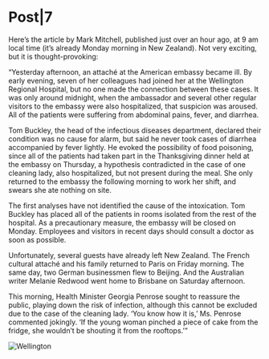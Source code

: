 # Post|7

Here’s the article by Mark Mitchell, published just over an hour ago, at 9 am local time (it’s already Monday morning in New Zealand). Not very exciting, but it is thought-provoking:

“Yesterday afternoon, an attaché at the American embassy became ill. By early evening, seven of her colleagues had joined her at the Wellington Regional Hospital, but no one made the connection between these cases. It was only around midnight, when the ambassador and several other regular visitors to the embassy were also hospitalized, that suspicion was aroused. All of the patients were suffering from abdominal pains, fever, and diarrhea.

Tom Buckley, the head of the infectious diseases department, declared their condition was no cause for alarm, but said he never took cases of diarrhea accompanied by fever lightly. He evoked the possibility of food poisoning, since all of the patients had taken part in the Thanksgiving dinner held at the embassy on Thursday, a hypothesis contradicted in the case of one cleaning lady, also hospitalized, but not present during the meal. She only returned to the embassy the following morning to work her shift, and swears she ate nothing on site.

The first analyses have not identified the cause of the intoxication. Tom Buckley has placed all of the patients in rooms isolated from the rest of the hospital. As a precautionary measure, the embassy will be closed on Monday. Employees and visitors in recent days should consult a doctor as soon as possible.

Unfortunately, several guests have already left New Zealand. The French cultural attaché and his family returned to Paris on Friday morning. The same day, two German businessmen flew to Beijing. And the Australian writer Melanie Redwood went home to Brisbane on Saturday afternoon.

This morning, Health Minister Georgia Penrose sought to reassure the public, playing down the risk of infection, although this cannot be excluded due to the case of the cleaning lady. ‘You know how it is,’ Ms. Penrose commented jokingly. ‘If the young woman pinched a piece of cake from the fridge, she wouldn’t be shouting it from the rooftops.’”

![Wellington](https://tcrouzet.com/images_tc/2016/04/p007_wellington.jpg)